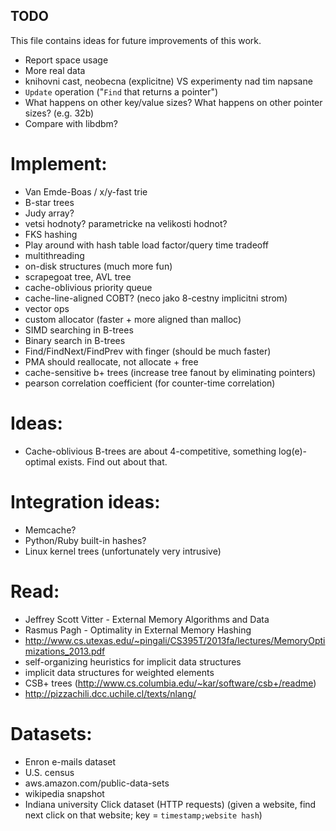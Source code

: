 ## TODO
This file contains ideas for future improvements of this work.

* Report space usage
* More real data
* knihovni cast, neobecna (explicitne) VS experimenty nad tim napsane
* `Update` operation ("`Find` that returns a pointer")
* What happens on other key/value sizes? What happens on other pointer sizes?
  (e.g. 32b)
* Compare with libdbm?

# Implement:
- Van Emde-Boas / x/y-fast trie
- B-star trees
- Judy array?
- vetsi hodnoty? parametricke na velikosti hodnot?
- FKS hashing
- Play around with hash table load factor/query time tradeoff
- multithreading
- on-disk structures (much more fun)
- scrapegoat tree, AVL tree
- cache-oblivious priority queue
- cache-line-aligned COBT? (neco jako 8-cestny implicitni strom)
- vector ops
- custom allocator (faster + more aligned than malloc)
- SIMD searching in B-trees
- Binary search in B-trees
- Find/FindNext/FindPrev with finger (should be much faster)
- PMA should reallocate, not allocate + free
- cache-sensitive b+ trees (increase tree fanout by eliminating pointers)
- pearson correlation coefficient (for counter-time correlation)

# Ideas:
- Cache-oblivious B-trees are about 4-competitive, something log(e)-optimal
  exists. Find out about that.

# Integration ideas:
* Memcache?
* Python/Ruby built-in hashes?
* Linux kernel trees (unfortunately very intrusive)

# Read:
* Jeffrey Scott Vitter - External Memory Algorithms and Data
* Rasmus Pagh - Optimality in External Memory Hashing
* http://www.cs.utexas.edu/~pingali/CS395T/2013fa/lectures/MemoryOptimizations_2013.pdf
* self-organizing heuristics for implicit data structures
* implicit data structures for weighted elements
* CSB+ trees (http://www.cs.columbia.edu/~kar/software/csb+/readme)
* http://pizzachili.dcc.uchile.cl/texts/nlang/

# Datasets:
* Enron e-mails dataset
* U.S. census
* aws.amazon.com/public-data-sets
* wikipedia snapshot
* Indiana university Click dataset (HTTP requests)
  (given a website, find next click on that website; key = `timestamp;website hash`)

